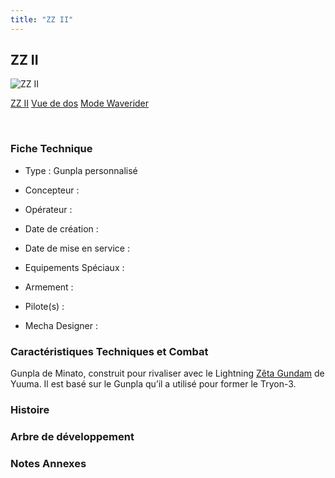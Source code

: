 ```yaml
---
title: "ZZ II"
---
```


ZZ II
-----



![ZZ II](/images/stories/saga/gundambftiw/mechas/zz-ii.png)

[ZZ II](javascript:change_image_m('images/stories/saga/gundambftiw/mechas/zz-ii.png');)
[Vue de dos](javascript:change_image_m('images/stories/saga/gundambftiw/mechas/zz-ii-dos.png');)
[Mode Waverider](javascript:change_image_m('images/stories/saga/gundambftiw/mechas/zz-ii-wr.png');)

 

### Fiche Technique


- Type : Gunpla personnalisé
  
- Concepteur : 
  
- Opérateur : 
  
- Date de création : 
  
- Date de mise en service : 
  
- Equipements Spéciaux :




- Armement :




- Pilote(s) : 





- Mecha Designer : 


### Caractéristiques Techniques et Combat


Gunpla de Minato, construit pour rivaliser avec le Lightning [Zêta Gundam](http://www.gundam-france.com/uc/zeta-gundam/mobile-suit-zeta-gundam.html) de Yuuma. Il est basé sur le Gunpla qu’il a utilisé pour former le Tryon-3.


### Histoire


### Arbre de développement


### Notes Annexes


